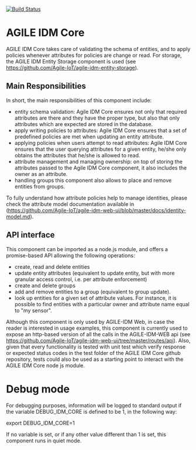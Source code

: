 [![Build Status](https://travis-ci.org/Agile-IoT/agile-idm-core.svg?branch=master)](https://travis-ci.org/Agile-IoT/agile-idm-core)

# AGILE IDM Core

AGILE IDM Core takes care of validating the schema of entities, and to apply policies whenever attributes for policies are change or read. For storage, the AGILE IDM Entity Storage component is used (see https://github.com/Agile-IoT/agile-idm-entity-storage).

## Main Responsibilities

In short, the main responsibilities of this component include:
* entity schema validation:  Agile IDM Core ensures not only that required attributes are there and they have the proper type, but also that only attributes which are expected are stored in the database.
* apply writing policies to attributes: Agile IDM Core ensures that a set of predefined policies are met when updating an entity attribute.
* applying policies when users attempt to read attributes:  Agile IDM Core  ensures that the user querying attributes for a given entity, he/she only obtains the attributes that he/she is allowed to read.
* attribute management and managing ownership: on top of storing the attributes passed to the Agile IDM Core component, it also includes the owner as an attribute.
* handling groups this component also allows to place and remove entities from groups.

To fully understand how attribute policies help to manage identities, please check the attribute model documentation available in (https://github.com/Agile-IoT/agile-idm-web-ui/blob/master/docs/identity-model.md).

## API interface

This component can be imported as a node.js module, and offers a promise-based API allowing the following operations:
* create, read and delete entities
* update entity attributes (equivalent to update entity, but with more granular access control, i.e. per attribute enforcement)
* create and delete groups
* add and remove entities to a group (equivalent to group update).
* look up entities for a given set of attribute values. For instance, it is possible to find entities with a particular owner and attribute name equal to "my sensor".

Although this component is only used by AGILE-IDM Web, in case the reader is interested in usage examples, this component is currently used to expose an http-based version of all the calls in the AGILE-IDM-WEB api (see https://github.com/Agile-IoT/agile-idm-web-ui/tree/master/routes/api). Also, given that every functionality is tested with unit test which verify response or expected status codes in the test folder of the AGILE IDM Core github repository, tests could also be used as a starting point to interact with the AGILE IDM Core node js module.

# Debug mode

For debugging purposes, information will be logged to standard output if  the  variable DEBUG_IDM_CORE is defined to be 1, in the following way:

export DEBUG_IDM_CORE=1

If no variable is set, or if any other value different than 1 is set, this component runs in quiet mode.
